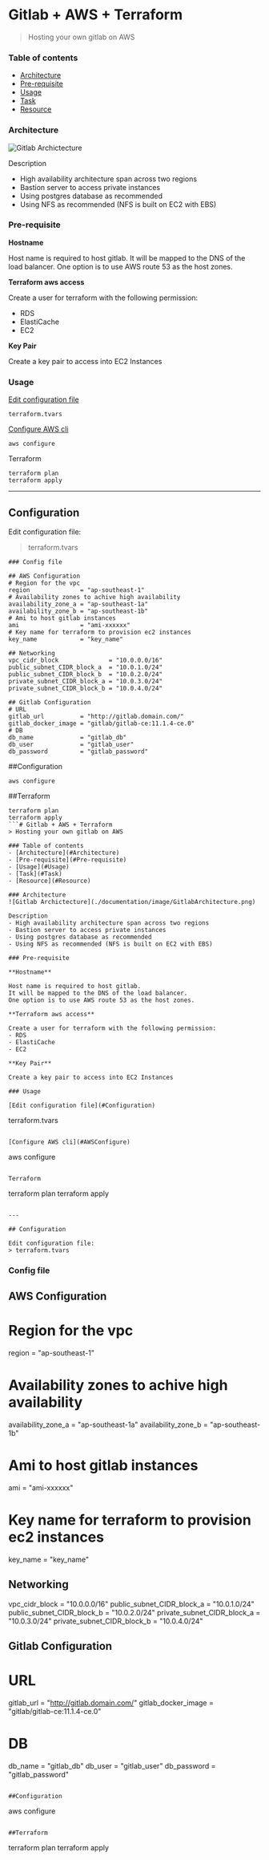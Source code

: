 # Gitlab + AWS + Terraform
> Hosting your own gitlab on AWS

### Table of contents
- [Architecture](#Architecture)
- [Pre-requisite](#Pre-requisite)
- [Usage](#Usage)
- [Task](#Task)
- [Resource](#Resource)

### Architecture
![Gitlab Archictecture](./documentation/image/GitlabArchitecture.png)

Description
- High availability architecture span across two regions
- Bastion server to access private instances
- Using postgres database as recommended
- Using NFS as recommended (NFS is built on EC2 with EBS)

### Pre-requisite

**Hostname**

Host name is required to host gitlab. 
It will be mapped to the DNS of the load balancer.
One option is to use AWS route 53 as the host zones.

**Terraform aws access**

Create a user for terraform with the following permission:
- RDS
- ElastiCache
- EC2

**Key Pair**

Create a key pair to access into EC2 Instances

### Usage

[Edit configuration file](#Configuration)
```
terraform.tvars
```

[Configure AWS cli](#AWSConfigure)
```
aws configure
```

Terraform
```
terraform plan
terraform apply
```

---

## Configuration

Edit configuration file:
> terraform.tvars

```
### Config file

## AWS Configuration
# Region for the vpc
region              = "ap-southeast-1"
# Availability zones to achive high availability
availability_zone_a = "ap-southeast-1a"
availability_zone_b = "ap-southeast-1b"
# Ami to host gitlab instances
ami                 = "ami-xxxxxx"
# Key name for terraform to provision ec2 instances
key_name            = "key_name"

## Networking
vpc_cidr_block              = "10.0.0.0/16"
public_subnet_CIDR_block_a  = "10.0.1.0/24"
public_subnet_CIDR_block_b  = "10.0.2.0/24"
private_subnet_CIDR_block_a = "10.0.3.0/24"
private_subnet_CIDR_block_b = "10.0.4.0/24"

## Gitlab Configuration
# URL
gitlab_url          = "http://gitlab.domain.com/"
gitlab_docker_image = "gitlab/gitlab-ce:11.1.4-ce.0"
# DB
db_name             = "gitlab_db"
db_user             = "gitlab_user"
db_password         = "gitlab_password"
```

##Configuration
```
aws configure
```

##Terraform
```
terraform plan
terraform apply
```# Gitlab + AWS + Terraform
> Hosting your own gitlab on AWS

### Table of contents
- [Architecture](#Architecture)
- [Pre-requisite](#Pre-requisite)
- [Usage](#Usage)
- [Task](#Task)
- [Resource](#Resource)

### Architecture
![Gitlab Archictecture](./documentation/image/GitlabArchitecture.png)

Description
- High availability architecture span across two regions
- Bastion server to access private instances
- Using postgres database as recommended
- Using NFS as recommended (NFS is built on EC2 with EBS)

### Pre-requisite

**Hostname**

Host name is required to host gitlab. 
It will be mapped to the DNS of the load balancer.
One option is to use AWS route 53 as the host zones.

**Terraform aws access**

Create a user for terraform with the following permission:
- RDS
- ElastiCache
- EC2

**Key Pair**

Create a key pair to access into EC2 Instances

### Usage

[Edit configuration file](#Configuration)
```
terraform.tvars
```

[Configure AWS cli](#AWSConfigure)
```
aws configure
```

Terraform
```
terraform plan
terraform apply
```

---

## Configuration

Edit configuration file:
> terraform.tvars

```
### Config file

## AWS Configuration
# Region for the vpc
region              = "ap-southeast-1"
# Availability zones to achive high availability
availability_zone_a = "ap-southeast-1a"
availability_zone_b = "ap-southeast-1b"
# Ami to host gitlab instances
ami                 = "ami-xxxxxx"
# Key name for terraform to provision ec2 instances
key_name            = "key_name"

## Networking
vpc_cidr_block              = "10.0.0.0/16"
public_subnet_CIDR_block_a  = "10.0.1.0/24"
public_subnet_CIDR_block_b  = "10.0.2.0/24"
private_subnet_CIDR_block_a = "10.0.3.0/24"
private_subnet_CIDR_block_b = "10.0.4.0/24"

## Gitlab Configuration
# URL
gitlab_url          = "http://gitlab.domain.com/"
gitlab_docker_image = "gitlab/gitlab-ce:11.1.4-ce.0"
# DB
db_name             = "gitlab_db"
db_user             = "gitlab_user"
db_password         = "gitlab_password"
```

##Configuration
```
aws configure
```

##Terraform
```
terraform plan
terraform apply
```
